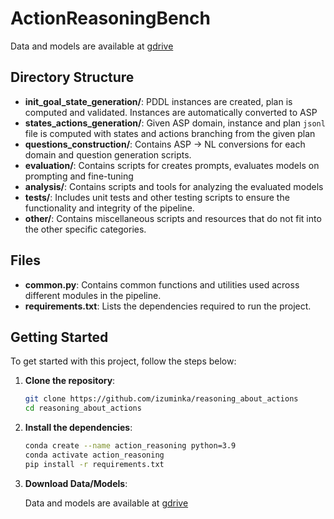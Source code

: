 
# ActionReasoningBench

Data and models are available at [gdrive](https://drive.google.com/drive/folders/1HzDsG9_xS6u0Kb60-aVexIi7JTt12Ih6?usp=sharing)

## Directory Structure 
- **init_goal_state_generation/**: PDDL instances are created, plan is computed and validated. Instances are automatically converted to ASP
- **states_actions_generation/**: Given ASP domain, instance and plan `jsonl` file is computed with states and actions branching from the given plan
- **questions_construction/**: Contains ASP -> NL conversions for each domain and question generation scripts.
- **evaluation/**: Contains scripts for creates prompts, evaluates models on prompting and fine-tuning
- **analysis/**: Contains scripts and tools for analyzing the evaluated models
- **tests/**: Includes unit tests and other testing scripts to ensure the functionality and integrity of the pipeline.
- **other/**: Contains miscellaneous scripts and resources that do not fit into the other specific categories.

## Files
- **common.py**: Contains common functions and utilities used across different modules in the pipeline.
- **requirements.txt**: Lists the dependencies required to run the project.

## Getting Started

To get started with this project, follow the steps below:

1. **Clone the repository**:
   ```bash
   git clone https://github.com/izuminka/reasoning_about_actions
   cd reasoning_about_actions
   ```
2. **Install the dependencies**:
   ```bash
   conda create --name action_reasoning python=3.9
   conda activate action_reasoning
   pip install -r requirements.txt
   ```
3. **Download Data/Models**:
   
   Data and models are available at [gdrive](https://drive.google.com/drive/folders/1HzDsG9_xS6u0Kb60-aVexIi7JTt12Ih6?usp=sharing)
